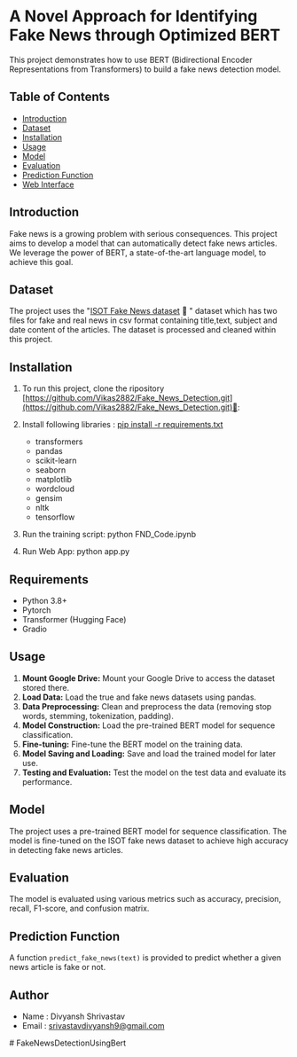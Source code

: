 # A Novel Approach for Identifying Fake News through Optimized BERT

This project demonstrates how to use BERT (Bidirectional Encoder Representations from Transformers) to build a fake news detection model.

## Table of Contents

- [Introduction](#introduction)
- [Dataset](#dataset)
- [Installation](#installation)
- [Usage](#usage)
- [Model](#model)
- [Evaluation](#evaluation)
- [Prediction Function](#prediction-function)
- [Web Interface](#web-interface)


## Introduction

Fake news is a growing problem with serious consequences. This project aims to develop a model that can automatically detect fake news articles. We leverage the power of BERT, a state-of-the-art language model, to achieve this goal.

## Dataset

The project uses the "[ISOT Fake News dataset](https://www.kaggle.com/datasets/rahulogoel/isot-fake-news-dataset) 🔗
" dataset which has two files for fake and real news in csv format containing title,text, subject and date content of the articles.
The dataset is processed and cleaned within this project.

## Installation

1. To run this project, clone the ripository [https://github.com/Vikas2882/Fake_News_Detection.git](https://github.com/Vikas2882/Fake_News_Detection.git)🔗: 

2. Install following libraries : [pip install -r requirements.txt]()
    - transformers 
    - pandas 
    - scikit-learn 
    - seaborn 
    - matplotlib 
    - wordcloud 
    - gensim 
    - nltk 
    - tensorflow

3. Run the training script: python FND_Code.ipynb

4. Run Web App: python app.py

## Requirements
- Python 3.8+
- Pytorch
- Transformer (Hugging Face)
- Gradio
## Usage

1. **Mount Google Drive:** Mount your Google Drive to access the dataset stored there.
2. **Load Data:** Load the true and fake news datasets using pandas.
3. **Data Preprocessing:** Clean and preprocess the data (removing stop words, stemming, tokenization, padding).
4. **Model Construction:** Load the pre-trained BERT model for sequence classification.
5. **Fine-tuning:** Fine-tune the BERT model on the training data.
6. **Model Saving and Loading:** Save and load the trained model for later use.
7. **Testing and Evaluation:** Test the model on the test data and evaluate its performance.

## Model

The project uses a pre-trained BERT model for sequence classification. The model is fine-tuned on the ISOT fake news dataset to achieve high accuracy in detecting fake news articles.

## Evaluation

The model is evaluated using various metrics such as accuracy, precision, recall, F1-score, and confusion matrix.

## Prediction Function

A function `predict_fake_news(text)` is provided to predict whether a given news article is fake or not.

## Author
- Name : Divyansh Shrivastav
- Email : srivastavdivyansh9@gmail.com



#   F a k e N e w s D e t e c t i o n U s i n g B e r t 
 
 
